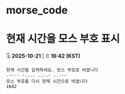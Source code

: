 # morse_code
# 현재 시간을 모스 부호 표시
<!-- MORSE_TIME_START -->
🗓️ **2025-10-21** | ⏰ **16:42 (KST)**

```
현재 시간을 입력하세요. 모스 부호로 바꿉니다
.---- -.... ....- ..---
모스 부호를 다시 현재 시간으로 바꿉니다
1642
```
<!-- MORSE_TIME_END -->
